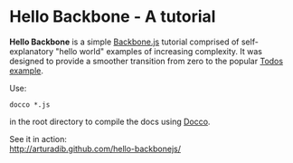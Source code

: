 # Hello Backbone - A tutorial

**Hello Backbone** is a simple [Backbone.js](http://documentcloud.github.com/backbone) tutorial comprised of self-explanatory "hello world" examples of increasing complexity. It was designed to provide a smoother transition from zero to the popular [Todos example](http://documentcloud.github.com/backbone/docs/todos.html).

Use:

    docco *.js

in the root directory to compile the docs using [Docco](http://jashkenas.github.com/docco/).

See it in action:  
http://arturadib.github.com/hello-backbonejs/

